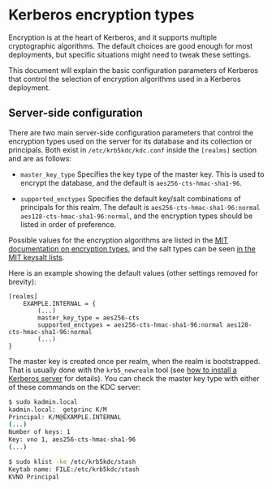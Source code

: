 # Kerberos encryption types

Encryption is at the heart of Kerberos, and it supports multiple cryptographic algorithms. The default choices are good enough for most deployments, but specific situations might need to tweak these settings.

This document will explain the basic configuration parameters of Kerberos that control the selection of encryption algorithms used in a Kerberos deployment.

## Server-side configuration

There are two main server-side configuration parameters that control the encryption types used on the server for its database and its collection or principals. Both exist in `/etc/krb5kdc/kdc.conf` inside the `[realms]` section and are as follows:

 * `master_key_type`
    Specifies the key type of the master key. This is used to encrypt the database, and the default is `aes256-cts-hmac-sha1-96`.

* `supported_enctypes`
    Specifies the default key/salt combinations of principals for this realm. The default is `aes256-cts-hmac-sha1-96:normal aes128-cts-hmac-sha1-96:normal`, and the encryption types should be listed in order of preference.

Possible values for the encryption algorithms are listed in the [MIT documentation on encryption types](https://web.mit.edu/kerberos/krb5-latest/doc/admin/conf_files/kdc_conf.html#encryption-types), and the salt types can be seen [in the MIT keysalt lists](https://web.mit.edu/kerberos/krb5-latest/doc/admin/conf_files/kdc_conf.html#keysalt-lists).

Here is an example showing the default values (other settings removed for brevity):
```text
[realms]
    EXAMPLE.INTERNAL = {
        (...)
        master_key_type = aes256-cts
        supported_enctypes = aes256-cts-hmac-sha1-96:normal aes128-cts-hmac-sha1-96:normal
        (...)
}
```

The master key is created once per realm, when the realm is bootstrapped. That is usually done with the `krb5_newrealm` tool (see [how to install a Kerberos server](how-to-install-a-kerberos-server.md) for details). You can check the master key type with either of these commands on the KDC server:

```bash
$ sudo kadmin.local
kadmin.local:  getprinc K/M
Principal: K/M@EXAMPLE.INTERNAL
(...)
Number of keys: 1
Key: vno 1, aes256-cts-hmac-sha1-96
(...)

$ sudo klist -ke /etc/krb5kdc/stash
Keytab name: FILE:/etc/krb5kdc/stash
KVNO Principal